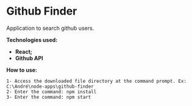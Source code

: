 # Github Finder

Application to search github users. <br> 

**Technologies used:**
- **React;**
- **Github API**

**How to use:**
```
1- Access the downloaded file directory at the command prompt. Ex: C:\André\node-apps\github-finder
2- Enter the command: npm install
3- Enter the command: npm start
```
